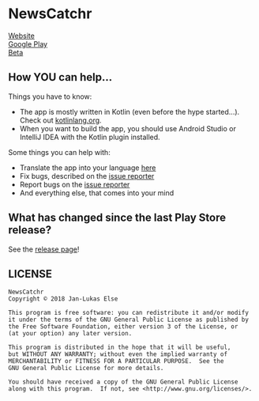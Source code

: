 # NewsCatchr

[Website](https://newscatchr.jlelse.eu)  
[Google Play](https://play.google.com/store/apps/details?id=jlelse.readit)  
[Beta](https://play.google.com/apps/testing/jlelse.readit)

## How YOU can help...

Things you have to know:

- The app is mostly written in Kotlin (even before the hype started...). Check out [kotlinlang.org](http://kotlinlang.org/).
- When you want to build the app, you should use Android Studio or IntelliJ IDEA with the Kotlin plugin installed.

Some things you can help with:

- Translate the app into your language [here](https://translate.jlelse.eu/)
- Fix bugs, described on the [issue reporter](https://github.com/NewsCatchr/NewsCatchr/issues)
- Report bugs on the [issue reporter](https://github.com/NewsCatchr/NewsCatchr/issues)
- And everything else, that comes into your mind

## What has changed since the last Play Store release?

See the [release page](https://github.com/jlelse/NewsCatchr-OpenSource/releases)!

## LICENSE

```
NewsCatchr
Copyright © 2018 Jan-Lukas Else

This program is free software: you can redistribute it and/or modify
it under the terms of the GNU General Public License as published by
the Free Software Foundation, either version 3 of the License, or
(at your option) any later version.

This program is distributed in the hope that it will be useful,
but WITHOUT ANY WARRANTY; without even the implied warranty of
MERCHANTABILITY or FITNESS FOR A PARTICULAR PURPOSE.  See the
GNU General Public License for more details.

You should have received a copy of the GNU General Public License
along with this program.  If not, see <http://www.gnu.org/licenses/>.
```

